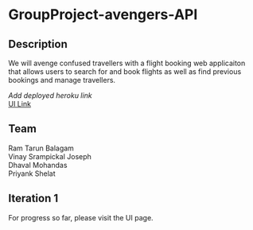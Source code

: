 # GroupProject-avengers-API

## Description
We will avenge confused travellers with a flight booking web applicaiton that allows users to search for and book flights as well as find previous bookings and manage travellers.

*Add deployed heroku link*\
[UI Link](https://github.ccs.neu.edu/NEU-CS5610-SU20/GroupProject-avengers-UI)

## Team
Ram Tarun Balagam\
Vinay Srampickal Joseph\
Dhaval Mohandas\
Priyank Shelat

## Iteration 1
For progress so far, please visit the UI page.

